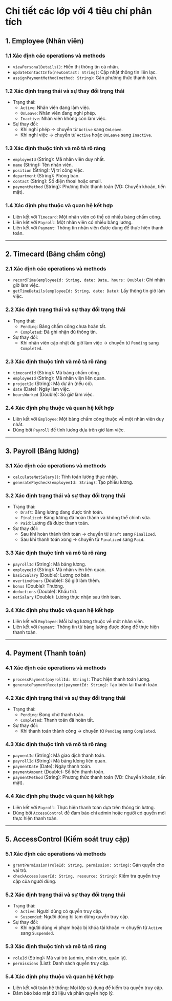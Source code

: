 
# **Chi tiết các lớp với 4 tiêu chí phân tích**

## 1. **Employee (Nhân viên)**

### **1.1 Xác định các operations và methods**
- `viewPersonalDetails()`: Hiển thị thông tin cá nhân.
- `updateContactInfo(newContact: String)`: Cập nhật thông tin liên lạc.
- `assignPaymentMethod(method: String)`: Gán phương thức thanh toán.

### **1.2 Xác định trạng thái và sự thay đổi trạng thái**
- Trạng thái:  
  - `Active`: Nhân viên đang làm việc.  
  - `OnLeave`: Nhân viên đang nghỉ phép.  
  - `Inactive`: Nhân viên không còn làm việc.
- Sự thay đổi:
  - Khi nghỉ phép -> chuyển từ `Active` sang `OnLeave`.
  - Khi nghỉ việc -> chuyển từ `Active` hoặc `OnLeave` sang `Inactive`.

### **1.3 Xác định thuộc tính và mô tả rõ ràng**
- `employeeId` (String): Mã nhân viên duy nhất.
- `name` (String): Tên nhân viên.
- `position` (String): Vị trí công việc.
- `department` (String): Phòng ban.
- `contact` (String): Số điện thoại hoặc email.
- `paymentMethod` (String): Phương thức thanh toán (VD: Chuyển khoản, tiền mặt).

### **1.4 Xác định phụ thuộc và quan hệ kết hợp**
- Liên kết với `Timecard`: Một nhân viên có thể có nhiều bảng chấm công.
- Liên kết với `Payroll`: Một nhân viên có nhiều bảng lương.
- Liên kết với `Payment`: Thông tin nhân viên được dùng để thực hiện thanh toán.

---

## 2. **Timecard (Bảng chấm công)**

### **2.1 Xác định các operations và methods**
- `recordTime(employeeId: String, date: Date, hours: Double)`: Ghi nhận giờ làm việc.
- `getTimeDetails(employeeId: String, date: Date)`: Lấy thông tin giờ làm việc.

### **2.2 Xác định trạng thái và sự thay đổi trạng thái**
- Trạng thái:  
  - `Pending`: Bảng chấm công chưa hoàn tất.  
  - `Completed`: Đã ghi nhận đủ thông tin.
- Sự thay đổi:
  - Khi nhân viên cập nhật đủ giờ làm việc -> chuyển từ `Pending` sang `Completed`.

### **2.3 Xác định thuộc tính và mô tả rõ ràng**
- `timecardId` (String): Mã bảng chấm công.
- `employeeId` (String): Mã nhân viên liên quan.
- `projectId` (String): Mã dự án (nếu có).
- `date` (Date): Ngày làm việc.
- `hoursWorked` (Double): Số giờ làm việc.

### **2.4 Xác định phụ thuộc và quan hệ kết hợp**
- Liên kết với `Employee`: Một bảng chấm công thuộc về một nhân viên duy nhất.
- Dùng bởi `Payroll` để tính lương dựa trên giờ làm việc.

---

## 3. **Payroll (Bảng lương)**

### **3.1 Xác định các operations và methods**
- `calculateNetSalary()`: Tính toán lương thực nhận.
- `generatePaycheck(employeeId: String)`: Tạo phiếu lương.

### **3.2 Xác định trạng thái và sự thay đổi trạng thái**
- Trạng thái:  
  - `Draft`: Bảng lương đang được tính toán.  
  - `Finalized`: Bảng lương đã hoàn thành và không thể chỉnh sửa.  
  - `Paid`: Lương đã được thanh toán.
- Sự thay đổi:
  - Sau khi hoàn thành tính toán -> chuyển từ `Draft` sang `Finalized`.
  - Sau khi thanh toán xong -> chuyển từ `Finalized` sang `Paid`.

### **3.3 Xác định thuộc tính và mô tả rõ ràng**
- `payrollId` (String): Mã bảng lương.
- `employeeId` (String): Mã nhân viên liên quan.
- `basicSalary` (Double): Lương cơ bản.
- `overtimeHours` (Double): Số giờ làm thêm.
- `bonus` (Double): Thưởng.
- `deductions` (Double): Khấu trừ.
- `netSalary` (Double): Lương thực nhận sau tính toán.

### **3.4 Xác định phụ thuộc và quan hệ kết hợp**
- Liên kết với `Employee`: Mỗi bảng lương thuộc về một nhân viên.
- Liên kết với `Payment`: Thông tin từ bảng lương được dùng để thực hiện thanh toán.

---

## 4. **Payment (Thanh toán)**

### **4.1 Xác định các operations và methods**
- `processPayment(payrollId: String)`: Thực hiện thanh toán lương.
- `generatePaymentReceipt(paymentId: String)`: Tạo biên lai thanh toán.

### **4.2 Xác định trạng thái và sự thay đổi trạng thái**
- Trạng thái:  
  - `Pending`: Đang chờ thanh toán.  
  - `Completed`: Thanh toán đã hoàn tất.
- Sự thay đổi:
  - Khi thanh toán thành công -> chuyển từ `Pending` sang `Completed`.

### **4.3 Xác định thuộc tính và mô tả rõ ràng**
- `paymentId` (String): Mã giao dịch thanh toán.
- `payrollId` (String): Mã bảng lương liên quan.
- `paymentDate` (Date): Ngày thanh toán.
- `paymentAmount` (Double): Số tiền thanh toán.
- `paymentMethod` (String): Phương thức thanh toán (VD: Chuyển khoản, tiền mặt).

### **4.4 Xác định phụ thuộc và quan hệ kết hợp**
- Liên kết với `Payroll`: Thực hiện thanh toán dựa trên thông tin lương.
- Dùng bởi `AccessControl` để đảm bảo chỉ admin hoặc người có quyền mới thực hiện thanh toán.

---

## 5. **AccessControl (Kiểm soát truy cập)**

### **5.1 Xác định các operations và methods**
- `grantPermission(roleId: String, permission: String)`: Gán quyền cho vai trò.
- `checkAccess(userId: String, resource: String)`: Kiểm tra quyền truy cập của người dùng.

### **5.2 Xác định trạng thái và sự thay đổi trạng thái**
- Trạng thái:  
  - `Active`: Người dùng có quyền truy cập.  
  - `Suspended`: Người dùng bị tạm dừng quyền truy cập.
- Sự thay đổi:
  - Khi người dùng vi phạm hoặc bị khóa tài khoản -> chuyển từ `Active` sang `Suspended`.

### **5.3 Xác định thuộc tính và mô tả rõ ràng**
- `roleId` (String): Mã vai trò (admin, nhân viên, quản lý).
- `permissions` (List<String>): Danh sách quyền truy cập.

### **5.4 Xác định phụ thuộc và quan hệ kết hợp**
- Liên kết với toàn hệ thống: Mọi lớp sử dụng để kiểm tra quyền truy cập.
- Đảm bảo bảo mật dữ liệu và phân quyền hợp lý.
